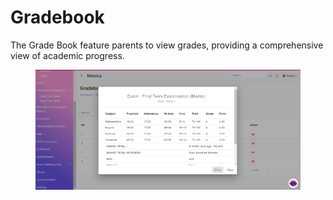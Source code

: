 # Gradebook

The Grade Book feature parents to view grades, providing a comprehensive view of academic progress.

<figure><img src=".gitbook/assets/g1.png" alt=""><figcaption></figcaption></figure>

